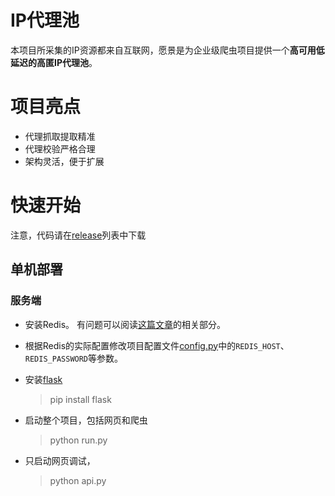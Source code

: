 # IP代理池

本项目所采集的IP资源都来自互联网，愿景是为企业级爬虫项目提供一个**高可用低延迟的高匿IP代理池**。

# 项目亮点
- 代理抓取提取精准
- 代理校验严格合理
- 架构灵活，便于扩展

# 快速开始

注意，代码请在[release](https://github.com/Judioljuse/Proxy_pool/)列表中下载

## 单机部署

### 服务端
- 安装Redis。 有问题可以阅读[这篇文章](http://www.runoob.com/redis/redis-install.html)的相关部分。
- 根据Redis的实际配置修改项目配置文件[config.py](config.py)中的`REDIS_HOST`、`REDIS_PASSWORD`等参数。
- 安装[flask](http://flask.pocoo.org/)

  > pip install flask
- 启动整个项目，包括网页和爬虫
  > python run.py 

- 只启动网页调试，
  > python api.py




